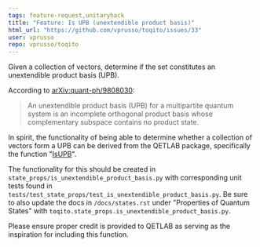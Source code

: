 ```yaml
---
tags: feature-request,unitaryhack
title: "Feature: Is UPB (unextendible product basis)"
html_url: "https://github.com/vprusso/toqito/issues/33"
user: vprusso
repo: vprusso/toqito
---
```


Given a collection of vectors, determine if the set constitutes an unextendible product basis (UPB). 

According to [arXiv:quant-ph/9808030](https://arxiv.org/abs/quant-ph/9808030):

> An unextendible product basis (UPB) for a multipartite quantum system is an incomplete orthogonal product basis whose complementary subspace contains no product state. 

In spirit, the functionality of being able to determine whether a collection of vectors form a UPB can be derived from the QETLAB package, specifically the function "[IsUPB](http://www.qetlab.com/IsUPB)". 

The functionality for this should be created in `state_props/is_unextendible_product_basis.py` with corresponding unit tests found in `tests/test_state_props/test_is_unextendible_product_basis.py`. Be sure to also update the docs in `/docs/states.rst` under "Properties of Quantum States" with `toqito.state_props.is_unextendible_product_basis.py`. 

Please ensure proper credit is provided to QETLAB as serving as the inspiration for including this function. 